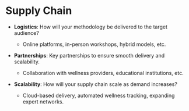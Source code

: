 # Supply Chain

- **Logistics**: How will your methodology be delivered to the target audience?
  - Online platforms, in-person workshops, hybrid models, etc.

- **Partnerships**: Key partnerships to ensure smooth delivery and scalability.
  - Collaboration with wellness providers, educational institutions, etc.

- **Scalability**: How will your supply chain scale as demand increases?
  - Cloud-based delivery, automated wellness tracking, expanding expert networks.
